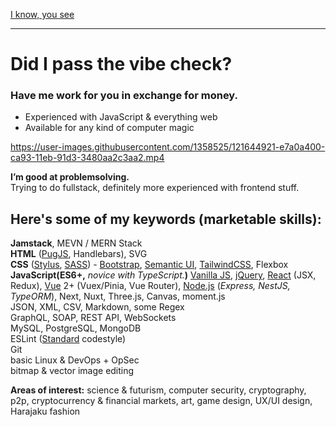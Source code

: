 [I know, you see](https://www.youtube.com/watch?v=HPM05dQgdig)  
________
# Did I pass the vibe check?
### Have me work for you in exchange for money.
- Experienced with JavaScript & everything web
- Available for any kind of computer magic

https://user-images.githubusercontent.com/1358525/121644921-e7a0a400-ca93-11eb-91d3-3480aa2c3aa2.mp4

**I’m good at problemsolving.**  
Trying to do fullstack, definitely more experienced with frontend stuff.  

## Here's some of my keywords (marketable skills):

**Jamstack**, MEVN / MERN Stack  
**HTML** ([PugJS](https://pugjs.org/), Handlebars), SVG  
**CSS** ([Stylus](https://stylus-lang.com), [SASS](https://sass-lang.com)) - [Bootstrap](https://getbootstrap.com), [Semantic UI](https://semantic-ui.com), [TailwindCSS](https://tailwindcss.com), Flexbox  
**JavaScript(ES6+,** *novice with TypeScript.***)** [Vanilla JS](http://vanilla-js.com), [jQuery](https://jquery.com), [React](https://reactjs.org) (JSX, Redux), [Vue](https://vuejs.org) 2+ (Vuex/Pinia, Vue Router), [Node.js](https://nodejs.org/en/) (*Express, NestJS, TypeORM*), Next, Nuxt, Three.js, Canvas, moment.js  
JSON, XML, CSV, Markdown, some Regex  
GraphQL, SOAP, REST API, WebSockets  
MySQL, PostgreSQL, MongoDB  
ESLint ([Standard](https://standardjs.com) codestyle)  
Git  
basic Linux & DevOps + OpSec  
bitmap & vector image editing  

**Areas of interest:**
science & futurism, computer security, cryptography, p2p, cryptocurrency & financial markets, art, game design, UX/UI design, Harajaku fashion
